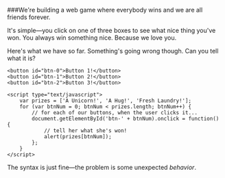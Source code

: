 ###We're building a web game where everybody wins and we are all friends forever.

It's simple—you click on one of three boxes to see what nice thing you've won. You always win something nice. Because we love you.

Here's what we have so far. Something's going wrong though. Can you tell what it is?

    <button id="btn-0">Button 1!</button>
    <button id="btn-1">Button 2!</button>
    <button id="btn-2">Button 3!</button>

    <script type="text/javascript">
        var prizes = ['A Unicorn!', 'A Hug!', 'Fresh Laundry!'];
        for (var btnNum = 0; btnNum < prizes.length; btnNum++) {
            // for each of our buttons, when the user clicks it...
            document.getElementById('btn-' + btnNum).onclick = function() {
                // tell her what she's won!
                alert(prizes[btnNum]);
            };
        }
    </script>

The syntax is just fine—the problem is some unexpected *behavior*.